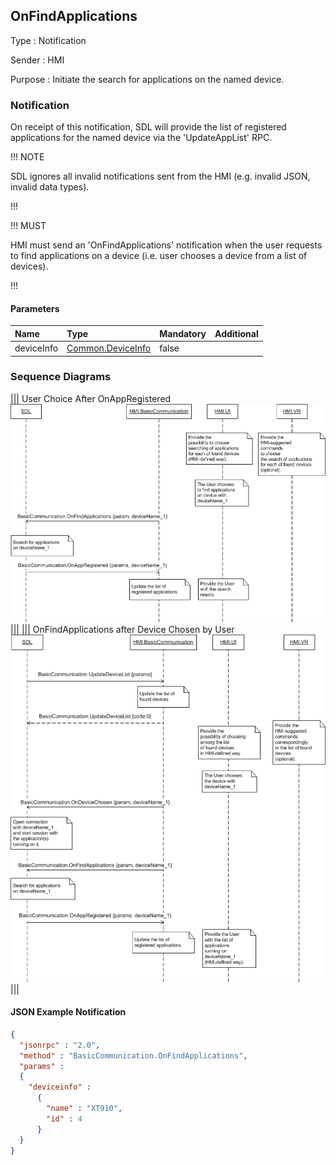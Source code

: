 ## OnFindApplications

Type
: Notification

Sender
: HMI

Purpose
: Initiate the search for applications on the named device.

### Notification

On receipt of this notification, SDL will provide the list of registered applications for the named device via the 'UpdateAppList' RPC.

!!! NOTE

SDL ignores all invalid notifications sent from the HMI (e.g. invalid JSON, invalid data types).

!!!

!!! MUST

HMI must send an 'OnFindApplications' notification when the user requests to find applications on a device (i.e. user chooses a device from a list of devices).

!!!

#### Parameters

|Name|Type|Mandatory|Additional|
|:---|:---|:--------|:---------|
|deviceInfo|[Common.DeviceInfo](../../common/structs/index.md#deviceinfo)|false||

### Sequence Diagrams
|||
User Choice After OnAppRegistered
![OnFindApplications](./assets/OnFindApplications.png)
|||
|||
OnFindApplications after Device Chosen by User
![OnFindApplications](./assets/OnFindApplicationsDeviceChosen.png)
|||

#### JSON Example Notification
```json
{
  "jsonrpc" : "2.0",
  "method" : "BasicCommunication.OnFindApplications",
  "params" :
  {
    "deviceinfo" :
      {
        "name" : "XT910",
        "id" : 4
      }
  }
}
```
